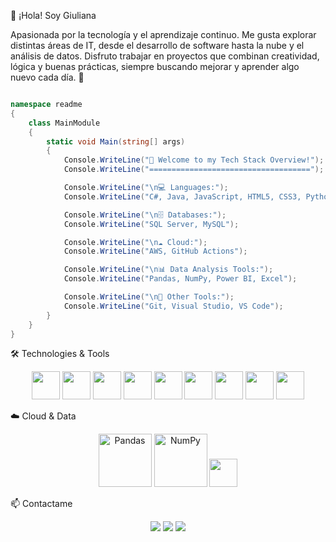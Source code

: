 👋 ¡Hola! Soy Giuliana

Apasionada por la tecnología y el aprendizaje continuo. Me gusta explorar distintas áreas de IT, desde el desarrollo de software hasta la nube y el análisis de datos. Disfruto trabajar en proyectos que combinan creatividad, lógica y buenas prácticas, siempre buscando mejorar y aprender algo nuevo cada día. 🚀

```csharp

namespace readme
{
    class MainModule
    {
        static void Main(string[] args)
        {
            Console.WriteLine("🚀 Welcome to my Tech Stack Overview!");
            Console.WriteLine("====================================");

            Console.WriteLine("\n💻 Languages:");
            Console.WriteLine("C#, Java, JavaScript, HTML5, CSS3, Python");

            Console.WriteLine("\n🗄️ Databases:");
            Console.WriteLine("SQL Server, MySQL");

            Console.WriteLine("\n☁️ Cloud:");
            Console.WriteLine("AWS, GitHub Actions");

            Console.WriteLine("\n📊 Data Analysis Tools:");
            Console.WriteLine("Pandas, NumPy, Power BI, Excel");

            Console.WriteLine("\n🔧 Other Tools:");
            Console.WriteLine("Git, Visual Studio, VS Code");
        }
    }
}
```


🛠️ Technologies & Tools
<p align="center"> <img src="https://cdn.jsdelivr.net/gh/devicons/devicon/icons/csharp/csharp-original.svg" width="45"/> <img src="https://cdn.jsdelivr.net/gh/devicons/devicon/icons/java/java-original.svg" width="45"/> <img src="https://cdn.jsdelivr.net/gh/devicons/devicon/icons/javascript/javascript-original.svg" width="45"/> <img src="https://cdn.jsdelivr.net/gh/devicons/devicon/icons/html5/html5-original.svg" width="45"/> <img src="https://cdn.jsdelivr.net/gh/devicons/devicon/icons/css3/css3-original.svg" width="45"/> <img src="https://cdn.jsdelivr.net/gh/devicons/devicon/icons/python/python-original.svg" width="45"/> <img src="https://cdn.jsdelivr.net/gh/devicons/devicon/icons/mysql/mysql-original.svg" width="45"/> <img src="https://cdn.jsdelivr.net/gh/devicons/devicon/icons/microsoftsqlserver/microsoftsqlserver-plain.svg" width="45"/> <img src="https://cdn.jsdelivr.net/gh/devicons/devicon/icons/react/react-original.svg" width="45"/> </p>
☁️ Cloud & Data
<p align="center">
  <img src="https://upload.wikimedia.org/wikipedia/commons/e/ed/Pandas_logo.svg" width="85" alt="Pandas" />
  <img src="https://upload.wikimedia.org/wikipedia/commons/3/31/NumPy_logo_2020.svg" width="85" alt="NumPy" />
  <img src="https://icongr.am/devicon/amazonwebservices-original.svg?size=128&color=currentColor" width="45"/> 
</p>


📫 Contactame
<p align="center"> <a href="mailto:giuliana_muller@outlook.com"><img src="https://img.shields.io/badge/Email-80ffaa?style=for-the-badge&logo=gmail&logoColor=white" /></a> <a href="https://www.linkedin.com/in/giumuller/"><img src="https://img.shields.io/badge/LinkedIn-0077b5?style=for-the-badge&logo=linkedin&logoColor=white" /></a> <a href="https://github.com/GiuliM01"><img src="https://img.shields.io/badge/GitHub-24292e?style=for-the-badge&logo=github&logoColor=white" /></a> </p>
